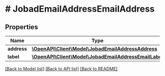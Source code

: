 # # JobadEmailAddressEmailAddress

## Properties

Name | Type | Description | Notes
------------ | ------------- | ------------- | -------------
**address** | [**\OpenAPI\Client\Model\JobadEmailAddressAddress**](JobadEmailAddressAddress.md) |  | [optional]
**label** | [**\OpenAPI\Client\Model\JobadEmailAddressEmailLabel**](JobadEmailAddressEmailLabel.md) |  | [optional]

[[Back to Model list]](../../README.md#models) [[Back to API list]](../../README.md#endpoints) [[Back to README]](../../README.md)
